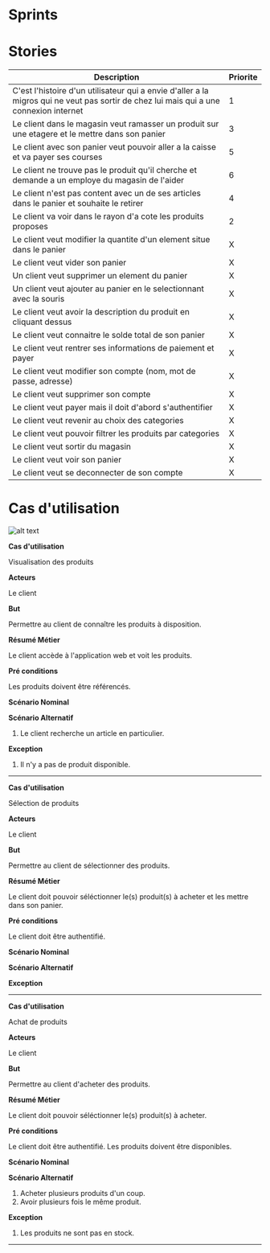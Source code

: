 # Sprints



# Stories
Description | Priorite
--- | ---
C'est l'histoire d'un utilisateur qui a envie d'aller a la migros qui ne veut pas sortir de chez lui mais qui a une connexion internet | 1
Le client dans le magasin veut ramasser un produit sur une etagere et le mettre dans son panier | 3
Le client avec son panier veut pouvoir aller a la caisse et va payer ses courses | 5
Le client ne trouve pas le produit qu'il cherche et demande a un employe du magasin de l'aider | 6
Le client n'est pas content avec un de ses articles dans le panier et souhaite le retirer | 4
Le client va voir dans le rayon d'a cote les produits proposes | 2
Le client veut modifier la quantite d'un element situe dans le panier | X
Le client veut vider son panier | X
Un client veut supprimer un element du panier | X
Un client veut ajouter au panier en le selectionnant avec la souris | X
Le client veut avoir la description du produit en cliquant dessus | X
Le client veut connaitre le solde total de son panier | X
Le client veut rentrer ses informations de paiement et payer | X
Le client veut modifier son compte (nom, mot de passe, adresse) | X
Le client veut supprimer son compte | X
Le client veut payer mais il doit d'abord s'authentifier | X
Le client veut revenir au choix des categories | X
Le client veut pouvoir filtrer les produits par categories | X
Le client veut sortir du magasin | X
Le client veut voir son panier | X
Le client veut se deconnecter de son compte | X




# Cas d'utilisation

![alt text](http://yuml.me/4143895b "Use Case Diagram")


**Cas d'utilisation**

Visualisation des produits

**Acteurs**

Le client

**But**

Permettre au client de connaître les produits à disposition.

**Résumé Métier**

Le client accède à l'application web et voit les produits.

**Pré conditions**

Les produits doivent être référencés.

**Scénario Nominal**

**Scénario Alternatif**

1. Le client recherche un article en particulier.

**Exception**

1. Il n'y a pas de produit disponible.


---

**Cas d'utilisation**

Sélection de produits

**Acteurs**

Le client

**But**

Permettre au client de sélectionner des produits.

**Résumé Métier**

Le client doit pouvoir séléctionner le(s) produit(s) à acheter et les
mettre dans son panier.

**Pré conditions**

Le client doit être authentifié.

**Scénario Nominal**

**Scénario Alternatif**

**Exception**


---

**Cas d'utilisation**

Achat de produits

**Acteurs**

Le client

**But**

Permettre au client d'acheter des produits.

**Résumé Métier**

Le client doit pouvoir séléctionner le(s) produit(s) à acheter.

**Pré conditions**

Le client doit être authentifié.
Les produits doivent être disponibles.

**Scénario Nominal**

**Scénario Alternatif**

1. Acheter plusieurs produits d'un coup.
2. Avoir plusieurs fois le même produit.

**Exception**

1. Les produits ne sont pas en stock.


---